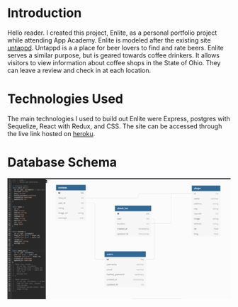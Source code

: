# Introduction  

Hello reader. I created this project, Enlite, as a personal portfolio project while attending App Academy. Enlite is modeled after the existing site [untappd](https://untappd.com/home). Untappd is a a place for beer lovers to find and rate beers. Enlite serves a similar purpose, but is geared towards coffee drinkers. It allows visitors to view information about coffee shops in the State of Ohio. They can leave a review and check in at each location. 

# Technologies Used

The main technologies I used to build out Enlite were Express, postgres with Sequelize, React with Redux, and CSS. The site can be accessed through the live link hosted on [heroku](https://enlite-nick.herokuapp.com/). 

# Database Schema 

![Database Schema](/assets/dbschema.PNG)
